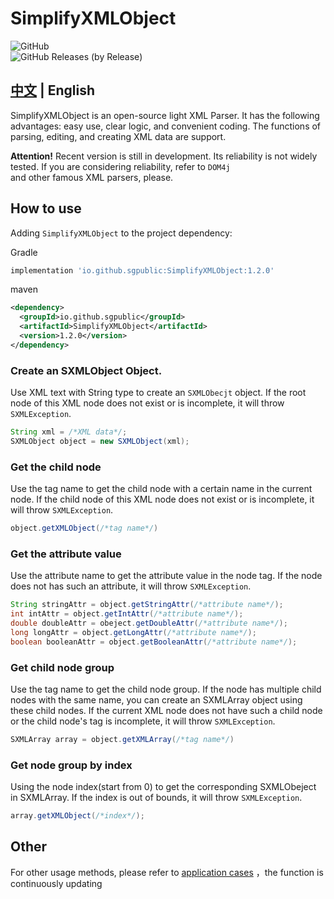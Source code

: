 # SimplifyXMLObject

![GitHub](https://img.shields.io/github/license/sgpublic/SimplifyXMLObject)  
![GitHub Releases (by Release)](https://img.shields.io/github/downloads/sgpublic/SimplifyXMLObject/1.1.2/total)


## [中文](https://github.com/SGPublic/SimplifyXMLObject/tree/master/README.md) | English

SimplifyXMLObject is an open-source light XML Parser. It has the following advantages: easy use, clear logic, and convenient coding. The functions of parsing, editing, and creating XML data are support.

**Attention!** Recent version is still in development. Its reliability is not widely tested. If you are considering reliability, refer to `DOM4j`  
and other famous XML parsers, please.

## How to use
Adding `SimplifyXMLObject` to the project dependency:

Gradle

```groovy
implementation 'io.github.sgpublic:SimplifyXMLObject:1.2.0'
```

maven

```xml
<dependency>
  <groupId>io.github.sgpublic</groupId>
  <artifactId>SimplifyXMLObject</artifactId>
  <version>1.2.0</version>
</dependency>
```

### Create an SXMLObject Object.
Use XML text with String type to create an `SXMLObecjt` object. If the root node of this XML node does not exist or is incomplete, it will throw `SXMLException`.
```java
String xml = /*XML data*/;
SXMLObject object = new SXMLObject(xml);
```

### Get the child node
Use the tag name to get the child node with a certain name in the current node. If the child node of this XML node does not exist or is incomplete, it will throw `SXMLException`.

```java
object.getXMLObject(/*tag name*/)
```

### Get the attribute value
Use the attribute name to get the attribute value in the node tag. If the node does not has such an attribute, it will throw `SXMLException`.

```java
String stringAttr = object.getStringAttr(/*attribute name*/);
int intAttr = object.getIntAttr(/*attribute name*/);
double doubleAttr = obeject.getDoubleAttr(/*attribute name*/);
long longAttr = object.getLongAttr(/*attribute name*/);
boolean booleanAttr = object.getBooleanAttr(/*attribute name*/);
```

### Get child node group
Use the tag name to get the child node group. If the node has multiple child nodes with the same name, you can create an SXMLArray object using these child nodes. 
If the current XML node does not have such a child node or the child node's tag is incomplete, it will throw `SXMLException`.

```java
SXMLArray array = object.getXMLArray(/*tag name*/)
```

### Get node group by index
Using the node index(start from 0) to get the corresponding SXMLObeject in SXMLArray. If the index is out of bounds, it will throw `SXMLException`.

```java
array.getXMLObject(/*index*/);
```

## Other
For other usage methods, please refer to [application cases](https://github.com/SGPublic/SimplifyXMLObject/blob/master/src/test/java/Test.java) ，the function is continuously updating


